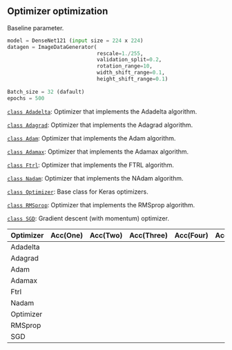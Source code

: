 ## Optimizer optimization

Baseline parameter.

```python
model = DenseNet121 (input size = 224 x 224)
datagen = ImageDataGenerator(
                             rescale=1./255, 
                             validation_split=0.2,
                             rotation_range=10,
                             width_shift_range=0.1,
                             height_shift_range=0.1)
                             
Batch_size = 32 (dafault)
epochs = 500
```

[`class Adadelta`](https://www.tensorflow.org/api_docs/python/tf/keras/optimizers/Adadelta): Optimizer that implements the Adadelta algorithm.

[`class Adagrad`](https://www.tensorflow.org/api_docs/python/tf/keras/optimizers/Adagrad): Optimizer that implements the Adagrad algorithm.

[`class Adam`](https://www.tensorflow.org/api_docs/python/tf/keras/optimizers/Adam): Optimizer that implements the Adam algorithm.

[`class Adamax`](https://www.tensorflow.org/api_docs/python/tf/keras/optimizers/Adamax): Optimizer that implements the Adamax algorithm.

[`class Ftrl`](https://www.tensorflow.org/api_docs/python/tf/keras/optimizers/Ftrl): Optimizer that implements the FTRL algorithm.

[`class Nadam`](https://www.tensorflow.org/api_docs/python/tf/keras/optimizers/Nadam): Optimizer that implements the NAdam algorithm.

[`class Optimizer`](https://www.tensorflow.org/api_docs/python/tf/keras/optimizers/Optimizer): Base class for Keras optimizers.

[`class RMSprop`](https://www.tensorflow.org/api_docs/python/tf/keras/optimizers/RMSprop): Optimizer that implements the RMSprop algorithm.

[`class SGD`](https://www.tensorflow.org/api_docs/python/tf/keras/optimizers/SGD): Gradient descent (with momentum) optimizer.

| Optimizer | Acc(One) | Acc(Two) | Acc(Three) | Acc(Four) | Acc(Five) | Average |
| --------- | -------- | -------- | ---------- | --------- | --------- | ------- |
| Adadelta  |          |          |            |           |           |         |
| Adagrad   |          |          |            |           |           |         |
| Adam      |          |          |            |           |           |         |
| Adamax    |          |          |            |           |           |         |
| Ftrl      |          |          |            |           |           |         |
| Nadam     |          |          |            |           |           |         |
| Optimizer |          |          |            |           |           |         |
| RMSprop   |          |          |            |           |           |         |
| SGD       |          |          |            |           |           |         |
